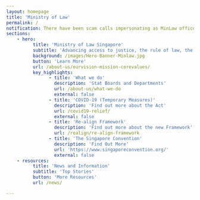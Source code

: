 ```yaml
---
layout: homepage
title: 'Ministry of Law'
permalink: /
notification: There have been scam calls impersonating as MinLaw officers. For more info, please refer <a href="https://www.facebook.com/425106448078044/posts/617015012220519/?d=n">here</a>.<br> From 2 Jun 2020, the Ministry of Law Services Centre will operate from Mondays to Fridays, 8.30 -5pm (Last ticket will be issued at 4.30pm).<br> In line with the current safe distancing measures, we will limit the number of visitors to our Services Centre, even as all our services remain accessible to the public, with digital and call services as the primary modes of working. As we will be working on reduced staff strength, longer waiting time is expected at the Services Centre. Members of the public are therefore encouraged to use our <a href="https://www.mlaw.gov.sg/e-services[e-services">e-services</a> to reach us or call 1800-2255 529. <br>If you and/or accompanying persons are unwell with flu-like symptoms, please refrain from visiting the Ministry of Law Services Centre. <br> For a list of legal support resources available during this period, click <a href="https://www.mlaw.gov.sg/news/announcements/legal-support-resources-available-to-members-of-the-public">here</a>. <br>If you are a law practice, please refer to this <a href="https://www.mlaw.gov.sg/news/announcements/advisory-for-law-practices-on-elevated-safe-distancing-measures">advisory</a> to see how these measures affect you.
sections:
    - hero:
          title: 'Ministry of Law Singapore'
          subtitle: 'Advancing access to justice, the rule of law, the economy and society through policy, law and services.'
          background: /images/Hero-Banner-Minlaw.jpg
          button: 'Learn More'
          url: /about-us/ourvision-mission-corevalues/
          key_highlights:
                - title: 'What we do'
                  description: 'Stat Boards and Departments'
                  url: /about-us/what-we-do
                  external: false
                - title: 'COVID-19 (Temporary Measures)'
                  description: 'Find out more about the Act'
                  url: /covid19-relief/
                  external: false
                - title: 'Re-align Framework'
                  description: 'Find out more about the new Framework'
                  url: /realign/re-align-framework
                - title: 'The Singapore Convention'
                  description: 'Find Out More'
                  url: 'https://www.singaporeconvention.org/'
                  external: false
    - resources:
          title: 'News and Information'
          subtitle: 'Top Stories'
          button: 'More Resources'
          url: /news/

---
```

